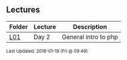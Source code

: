 ## Lectures
| Folder | Lecture | Description|
 | ------------|------------|------------|
 | [L01](./L01) |  Day 2  |  General intro to php | L01 |  Php Variables | L01 |  Some variable examples: | L01 |  Different ways to open files |

<sup>Last Updated: 2018-01-19 (Fri @ 09:49)</sup>